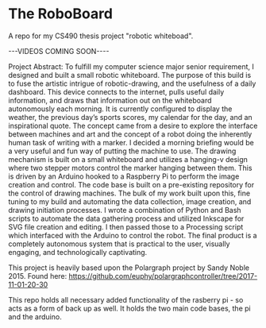 # The RoboBoard
A repo for my CS490 thesis project "robotic whiteboad".

---VIDEOS COMING SOON----


Project Abstract:
	To fulfill my computer science major senior requirement, I designed and built a small robotic whiteboard. The purpose of this build is to fuse the artistic intrigue of robotic-drawing, and the usefulness of a daily dashboard. This device connects to the internet, pulls useful daily information, and draws that information out on the whiteboard autonomously each morning. It is currently configured to display the weather, the previous day’s sports scores, my calendar for the day, and an inspirational quote. The concept came from a desire to explore the interface between machines and art and the concept of a robot doing the inherently human task of writing with a marker. I decided a morning briefing would be a very useful and fun way of putting the machine to use. The drawing mechanism is built on a small whiteboard and utilizes a hanging-v design where two stepper motors control the marker hanging between them. This is driven by an Arduino hooked to a Raspberry Pi to perform the image creation and control. The code base is built on a pre-existing repository for the control of drawing machines. The bulk of my work built upon this, fine tuning to my build and automating the data collection, image creation, and drawing initiation processes. I wrote a combination of Python and Bash scripts to automate the data gathering process and utilized Inkscape for SVG file creation and editing. I then passed those to a Processing script which interfaced with the Arduino to control the robot. The final product is a completely autonomous system that is practical to the user, visually engaging, and technologically captivating. 

This project is heavily based upon the Polargraph project by Sandy Noble 2015.
Found here: https://github.com/euphy/polargraphcontroller/tree/2017-11-01-20-30

This repo holds all necessary added functionality of the rasberry pi - so acts as a form of back up as well.
It holds the two main code bases, the pi and the arduino.
